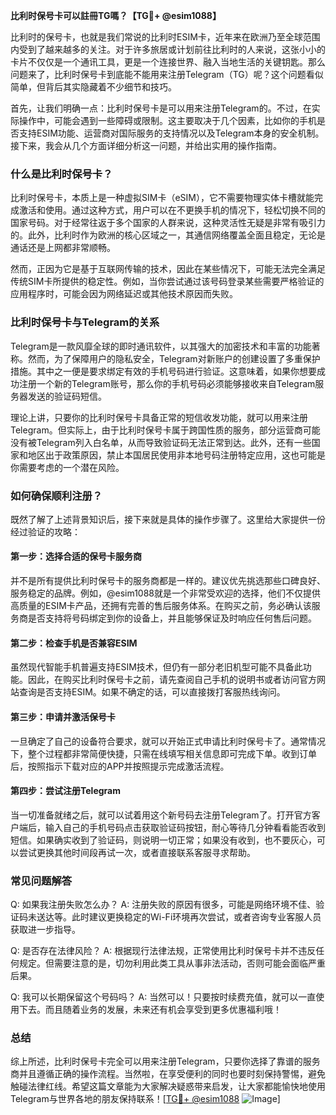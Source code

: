 **比利时保号卡可以註冊TG嗎？【TG💪+ @esim1088】**

比利时的保号卡，也就是我们常说的比利时ESIM卡，近年来在欧洲乃至全球范围内受到了越来越多的关注。对于许多旅居或计划前往比利时的人来说，这张小小的卡片不仅仅是一个通讯工具，更是一个连接世界、融入当地生活的关键钥匙。那么问题来了，比利时保号卡到底能不能用来注册Telegram（TG）呢？这个问题看似简单，但背后其实隐藏着不少细节和技巧。

首先，让我们明确一点：比利时保号卡是可以用来注册Telegram的。不过，在实际操作中，可能会遇到一些障碍或限制。这主要取决于几个因素，比如你的手机是否支持ESIM功能、运营商对国际服务的支持情况以及Telegram本身的安全机制。接下来，我会从几个方面详细分析这一问题，并给出实用的操作指南。

### **什么是比利时保号卡？**
比利时保号卡，本质上是一种虚拟SIM卡（eSIM），它不需要物理实体卡槽就能完成激活和使用。通过这种方式，用户可以在不更换手机的情况下，轻松切换不同的国家号码。对于经常往返于多个国家的人群来说，这种灵活性无疑是非常有吸引力的。此外，比利时作为欧洲的核心区域之一，其通信网络覆盖全面且稳定，无论是通话还是上网都非常顺畅。

然而，正因为它是基于互联网传输的技术，因此在某些情况下，可能无法完全满足传统SIM卡所提供的稳定性。例如，当你尝试通过该号码登录某些需要严格验证的应用程序时，可能会因为网络延迟或其他技术原因而失败。

### **比利时保号卡与Telegram的关系**
Telegram是一款风靡全球的即时通讯软件，以其强大的加密技术和丰富的功能著称。然而，为了保障用户的隐私安全，Telegram对新账户的创建设置了多重保护措施。其中之一便是要求绑定有效的手机号码进行验证。这意味着，如果你想要成功注册一个新的Telegram账号，那么你的手机号码必须能够接收来自Telegram服务器发送的验证码短信。

理论上讲，只要你的比利时保号卡具备正常的短信收发功能，就可以用来注册Telegram。但实际上，由于比利时保号卡属于跨国性质的服务，部分运营商可能没有被Telegram列入白名单，从而导致验证码无法正常到达。此外，还有一些国家和地区出于政策原因，禁止本国居民使用非本地号码注册特定应用，这也可能是你需要考虑的一个潜在风险。

### **如何确保顺利注册？**
既然了解了上述背景知识后，接下来就是具体的操作步骤了。这里给大家提供一份经过验证的攻略：

#### **第一步：选择合适的保号卡服务商**
并不是所有提供比利时保号卡的服务商都是一样的。建议优先挑选那些口碑良好、服务稳定的品牌。例如，@esim1088就是一个非常受欢迎的选择，他们不仅提供高质量的ESIM卡产品，还拥有完善的售后服务体系。在购买之前，务必确认该服务商是否支持将号码绑定到你的设备上，并且能够保证及时响应任何售后问题。

#### **第二步：检查手机是否兼容ESIM**
虽然现代智能手机普遍支持ESIM技术，但仍有一部分老旧机型可能不具备此功能。因此，在购买比利时保号卡之前，请先查阅自己手机的说明书或者访问官方网站查询是否支持ESIM。如果不确定的话，可以直接拨打客服热线询问。

#### **第三步：申请并激活保号卡**
一旦确定了自己的设备符合要求，就可以开始正式申请比利时保号卡了。通常情况下，整个过程都非常简便快捷，只需在线填写相关信息即可完成下单。收到订单后，按照指示下载对应的APP并按照提示完成激活流程。

#### **第四步：尝试注册Telegram**
当一切准备就绪之后，就可以试着用这个新号码去注册Telegram了。打开官方客户端后，输入自己的手机号码点击获取验证码按钮，耐心等待几分钟看看能否收到短信。如果确实收到了验证码，则说明一切正常；如果没有收到，也不要灰心，可以尝试更换其他时间段再试一次，或者直接联系客服寻求帮助。

### **常见问题解答**
Q: 如果我注册失败怎么办？
A: 注册失败的原因有很多，可能是网络环境不佳、验证码未送达等。此时建议更换稳定的Wi-Fi环境再次尝试，或者咨询专业客服人员获取进一步指导。

Q: 是否存在法律风险？
A: 根据现行法律法规，正常使用比利时保号卡并不违反任何规定。但需要注意的是，切勿利用此类工具从事非法活动，否则可能会面临严重后果。

Q: 我可以长期保留这个号码吗？
A: 当然可以！只要按时续费充值，就可以一直使用下去。而且随着业务的发展，未来还有机会享受到更多优惠福利哦！

### **总结**
综上所述，比利时保号卡完全可以用来注册Telegram，只要你选择了靠谱的服务商并且遵循正确的操作流程。当然啦，在享受便利的同时也要时刻保持警惕，避免触碰法律红线。希望这篇文章能为大家解决疑惑带来启发，让大家都能愉快地使用Telegram与世界各地的朋友保持联系！[[TG💪+ @esim1088](https://t.me/s/esim1088) ![Image](https://i.postimg.cc/4NQfJmqS/Snipaste-2025-05-13-00-14-12.png)]